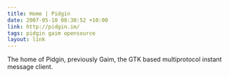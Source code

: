 ```yaml
---
title: Home | Pidgin
date: 2007-05-10 08:30:52 +10:00
link: http://pidgin.im/
tags: pidgin gaim opensource
layout: link
---
```

The home of Pidgin, previously Gaim, the GTK based multiprotocol instant message client.
